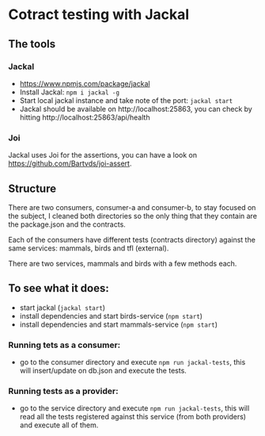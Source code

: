 # Cotract testing with Jackal

## The tools

### Jackal

- https://www.npmjs.com/package/jackal
- Install Jackal: `npm i jackal -g`
- Start local jackal instance and take note of the port: `jackal start`
- Jackal should be available on http://localhost:25863, you can check by hitting http://localhost:25863/api/health

### Joi

Jackal uses Joi for the assertions, you can have a look on https://github.com/Bartvds/joi-assert.

## Structure

There are two consumers, consumer-a and consumer-b, to stay focused on the subject, I cleaned both directories so the only thing that they contain are the package.json and the contracts.

Each of the consumers have different tests (contracts directory) against the same services: mammals, birds and tfl (external).

There are two services, mammals and birds with a few methods each.

## To see what it  does:
- start jackal (`jackal start`)
- install dependencies and start birds-service (`npm start`)
- install dependencies and start mammals-service (`npm start`)

### Running tets as a consumer:

- go to the consumer directory and execute `npm run jackal-tests`, this will insert/update on db.json and execute the tests.

### Running tests as a provider:

- go to the service directory and execute `npm run jackal-tests`, this will read all the tests registered against this service (from both providers) and execute all of them.